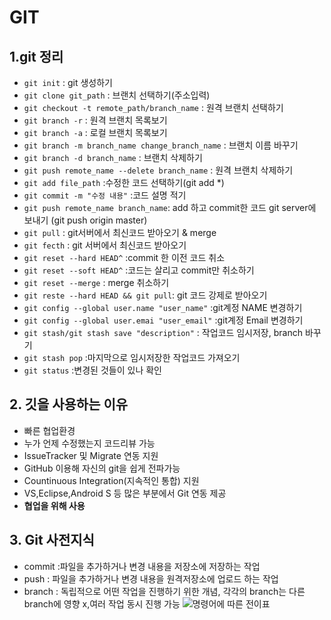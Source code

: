 # GIT 

## 1.git 정리

- `git init` : git 생성하기
- `git clone git_path` : 브랜치 선택하기(주소입력)
- `git checkout -t remote_path/branch_name` : 원격 브랜치 선택하기
- `git branch -r` : 원격 브랜치 목록보기
- `git branch -a` : 로컬 브랜치 목록보기
- `git branch -m branch_name change_branch_name` : 브랜치 이름 바꾸기
- `git branch -d branch_name` : 브랜치 삭제하기
- `git push remote_name --delete branch_name` : 원격 브랜치 삭제하기
- `git add file_path` :수정한 코드 선택하기(git add *)
- `git commit -m "수정 내용"` :코드 설명 적기
- `git push remote_name branch_name`: add 하고 commit한 코드 git server에 보내기
  (git push origin master)
- `git pull` : git서버에서 최신코드 받아오기 & merge
- `git fecth` : git 서버에서 최신코드 받아오기
- `git reset --hard HEAD^` :commit 한 이전 코드 취소
- `git reset --soft HEAD^` :코드는 살리고 commit만 취소하기
- `git reset --merge` : merge 취소하기
- `git reste --hard HEAD && git pull`: git 코드 강제로 받아오기
- `git config --global user.name "user_name"` :git계정 NAME 변경하기
- `git config --global user.emai "user_email"` :git계정 Email 변경하기
- `git stash/git stash save "description"` : 작업코드 임시저장, branch 바꾸기
- `git stash pop` :마지막으로 임시저장한 작업코드 가져오기
- `git status` :변경된 것들이 있나 확인


## 2. 깃을 사용하는 이유
 - 빠른 협업환경
 - 누가 언제 수정했는지 코드리뷰 가능
 - IssueTracker 및 Migrate 연동 지원
 - GitHub 이용해 자신의 git을 쉽게 전파가능
 - Countinuous Integration(지속적인 통합) 지원
 - VS,Eclipse,Android S 등 많은 부분에서 Git 연동 제공
 - **협업을 위해 사용**

## 3. Git 사전지식
- commit :파일을 추가하거나 변경 내용을 저장소에 저장하는 작업
- push : 파일을 추가하거나 변경 내용을 원격저장소에 업로드 하는 작업
- branch : 독립적으로 어떤 작업을 진행하기 위한 개념, 각각의 branch는 다른 branch에 영향 x,여러 작업 동시 진행 가능
![명령어에 따른 전이표](https://jistol.github.io/assets/img/git/git-basic/git-basic-3.png)

